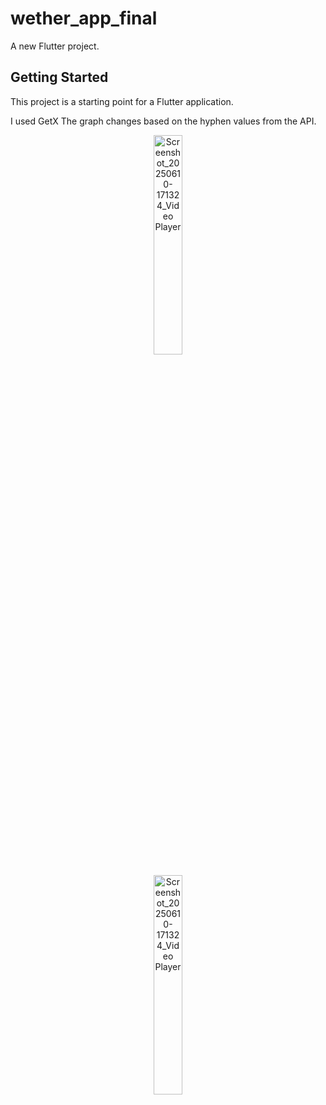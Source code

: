 # wether_app_final

A new Flutter project.

## Getting Started

This project is a starting point for a Flutter application.



I used GetX 
The graph changes based on the hyphen values ​​from the API.



<p align="center">
  <img src="https://github.com/user-attachments/assets/1b818849-fffa-46d7-b58e-c44db7306b51" 
       alt="Screenshot_20250610-171324_Video Player" 
       style="width:30%; max-width:200px;">
  
</p>

<p align="center">
  <img src="https://github.com/user-attachments/assets/45db6913-fbfa-48c8-8b8f-7646378a0ee6" 
       alt="Screenshot_20250610-171324_Video Player" 
       style="width:30%; max-width:200px;">
  
</p>

